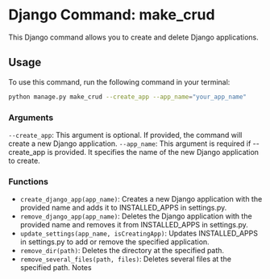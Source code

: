 # Django Command: make_crud

This Django command allows you to create and delete Django applications.

## Usage

To use this command, run the following command in your terminal:

```bash
python manage.py make_crud --create_app --app_name="your_app_name"
```

### Arguments

`--create_app`: This argument is optional. If provided, the command will create a new Django application.
`--app_name`: This argument is required if --create_app is provided. It specifies the name of the new Django application to create.

### Functions

- `create_django_app(app_name)`: Creates a new Django application with the provided name and adds it to INSTALLED_APPS in settings.py.
- `remove_django_app(app_name)`: Deletes the Django application with the provided name and removes it from INSTALLED_APPS in settings.py.
- `update_settings(app_name, isCreatingApp)`: Updates INSTALLED_APPS in settings.py to add or remove the specified application.
- `remove_dir(path)`: Deletes the directory at the specified path.
- `remove_several_files(path, files)`: Deletes several files at the specified path.
  Notes
